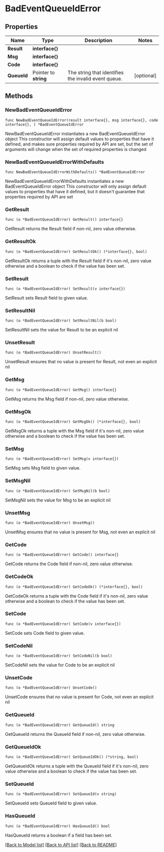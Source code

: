 # BadEventQueueIdError

## Properties

Name | Type | Description | Notes
------------ | ------------- | ------------- | -------------
**Result** | **interface{}** |  | 
**Msg** | **interface{}** |  | 
**Code** | **interface{}** |  | 
**QueueId** | Pointer to **string** | The string that identifies the invalid event queue.  | [optional] 

## Methods

### NewBadEventQueueIdError

`func NewBadEventQueueIdError(result interface{}, msg interface{}, code interface{}, ) *BadEventQueueIdError`

NewBadEventQueueIdError instantiates a new BadEventQueueIdError object
This constructor will assign default values to properties that have it defined,
and makes sure properties required by API are set, but the set of arguments
will change when the set of required properties is changed

### NewBadEventQueueIdErrorWithDefaults

`func NewBadEventQueueIdErrorWithDefaults() *BadEventQueueIdError`

NewBadEventQueueIdErrorWithDefaults instantiates a new BadEventQueueIdError object
This constructor will only assign default values to properties that have it defined,
but it doesn't guarantee that properties required by API are set

### GetResult

`func (o *BadEventQueueIdError) GetResult() interface{}`

GetResult returns the Result field if non-nil, zero value otherwise.

### GetResultOk

`func (o *BadEventQueueIdError) GetResultOk() (*interface{}, bool)`

GetResultOk returns a tuple with the Result field if it's non-nil, zero value otherwise
and a boolean to check if the value has been set.

### SetResult

`func (o *BadEventQueueIdError) SetResult(v interface{})`

SetResult sets Result field to given value.


### SetResultNil

`func (o *BadEventQueueIdError) SetResultNil(b bool)`

 SetResultNil sets the value for Result to be an explicit nil

### UnsetResult
`func (o *BadEventQueueIdError) UnsetResult()`

UnsetResult ensures that no value is present for Result, not even an explicit nil
### GetMsg

`func (o *BadEventQueueIdError) GetMsg() interface{}`

GetMsg returns the Msg field if non-nil, zero value otherwise.

### GetMsgOk

`func (o *BadEventQueueIdError) GetMsgOk() (*interface{}, bool)`

GetMsgOk returns a tuple with the Msg field if it's non-nil, zero value otherwise
and a boolean to check if the value has been set.

### SetMsg

`func (o *BadEventQueueIdError) SetMsg(v interface{})`

SetMsg sets Msg field to given value.


### SetMsgNil

`func (o *BadEventQueueIdError) SetMsgNil(b bool)`

 SetMsgNil sets the value for Msg to be an explicit nil

### UnsetMsg
`func (o *BadEventQueueIdError) UnsetMsg()`

UnsetMsg ensures that no value is present for Msg, not even an explicit nil
### GetCode

`func (o *BadEventQueueIdError) GetCode() interface{}`

GetCode returns the Code field if non-nil, zero value otherwise.

### GetCodeOk

`func (o *BadEventQueueIdError) GetCodeOk() (*interface{}, bool)`

GetCodeOk returns a tuple with the Code field if it's non-nil, zero value otherwise
and a boolean to check if the value has been set.

### SetCode

`func (o *BadEventQueueIdError) SetCode(v interface{})`

SetCode sets Code field to given value.


### SetCodeNil

`func (o *BadEventQueueIdError) SetCodeNil(b bool)`

 SetCodeNil sets the value for Code to be an explicit nil

### UnsetCode
`func (o *BadEventQueueIdError) UnsetCode()`

UnsetCode ensures that no value is present for Code, not even an explicit nil
### GetQueueId

`func (o *BadEventQueueIdError) GetQueueId() string`

GetQueueId returns the QueueId field if non-nil, zero value otherwise.

### GetQueueIdOk

`func (o *BadEventQueueIdError) GetQueueIdOk() (*string, bool)`

GetQueueIdOk returns a tuple with the QueueId field if it's non-nil, zero value otherwise
and a boolean to check if the value has been set.

### SetQueueId

`func (o *BadEventQueueIdError) SetQueueId(v string)`

SetQueueId sets QueueId field to given value.

### HasQueueId

`func (o *BadEventQueueIdError) HasQueueId() bool`

HasQueueId returns a boolean if a field has been set.


[[Back to Model list]](../README.md#documentation-for-models) [[Back to API list]](../README.md#documentation-for-api-endpoints) [[Back to README]](../README.md)


